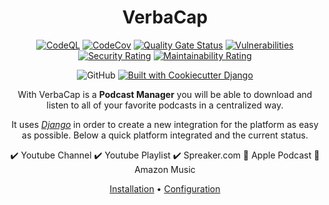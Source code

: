 <div align="center">

# VerbaCap

[![CodeQL](https://github.com/Mirio/verbacap/actions/workflows/codeql-action.yml/badge.svg)](https://github.com/Mirio/verbacap/actions/workflows/codeql-action.yml)
[![CodeCov](https://codecov.io/gh/Mirio/verbacap/branch/main/graph/badge.svg?token=KOIGVN4J99)](https://codecov.io/gh/Mirio/verbacap)
[![Quality Gate Status](https://sonarcloud.io/api/project_badges/measure?project=Mirio_verbacap&metric=alert_status)](https://sonarcloud.io/summary/new_code?id=Mirio_verbacap)
[![Vulnerabilities](https://sonarcloud.io/api/project_badges/measure?project=Mirio_verbacap&metric=vulnerabilities)](https://sonarcloud.io/summary/new_code?id=Mirio_verbacap)
[![Security Rating](https://sonarcloud.io/api/project_badges/measure?project=Mirio_verbacap&metric=security_rating)](https://sonarcloud.io/summary/new_code?id=Mirio_verbacap)
[![Maintainability Rating](https://sonarcloud.io/api/project_badges/measure?project=Mirio_verbacap&metric=sqale_rating)](https://sonarcloud.io/summary/new_code?id=Mirio_verbacap)

![GitHub](https://img.shields.io/github/license/mirio/verbacap)
[![Built with Cookiecutter Django](https://img.shields.io/badge/built%20with-Cookiecutter%20Django-ff69b4.svg?logo=cookiecutter)](https://github.com/cookiecutter/cookiecutter-django/)




With VerbaCap is a **Podcast Manager** you will be able to download and listen to all of your favorite podcasts in a centralized way.

It uses [_Django_](https://www.djangoproject.com/) in order to create a new integration for the platform as easy as possible. Below a quick platform integrated and the current status.

:heavy_check_mark: Youtube Channel :heavy_check_mark: Youtube Playlist
:heavy_check_mark: Spreaker.com
:construction: Apple Podcast :construction: Amazon Music

[Installation](docs/install.md) • [Configuration](docs/config.md)


</div>
